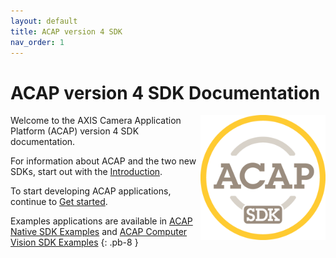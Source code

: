 ```yaml
---
layout: default
title: ACAP version 4 SDK
nav_order: 1
---
```


# ACAP version 4 SDK Documentation
<img align="right" src="assets/logos/acap_sdk_symbol.png" alt="ACAP SDK" width="200"/>

Welcome to the AXIS Camera Application Platform (ACAP) version 4 SDK documentation.

For information about ACAP and the two new SDKs, start out with the [Introduction](docs/introduction).

To start developing ACAP applications, continue to [Get started](docs/get-started).

Examples applications are available in
[ACAP Native SDK Examples](https://github.com/AxisCommunications/acap-native-sdk-examples)
and
[ACAP Computer Vision SDK Examples](https://github.com/AxisCommunications/acap-computer-vision-sdk-examples)
{: .pb-8 }

